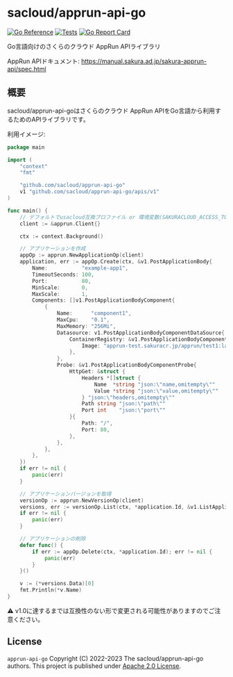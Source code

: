 # sacloud/apprun-api-go

[![Go Reference](https://pkg.go.dev/badge/github.com/sacloud/apprun-api-go.svg)](https://pkg.go.dev/github.com/sacloud/apprun-api-go)
[![Tests](https://github.com/sacloud/apprun-api-go/workflows/Tests/badge.svg)](https://github.com/sacloud/apprun-api-go/actions/workflows/tests.yaml)
[![Go Report Card](https://goreportcard.com/badge/github.com/sacloud/apprun-api-go)](https://goreportcard.com/report/github.com/sacloud/apprun-api-go)

Go言語向けのさくらのクラウド AppRun APIライブラリ

AppRun APIドキュメント: https://manual.sakura.ad.jp/sakura-apprun-api/spec.html

## 概要
sacloud/apprun-api-goはさくらのクラウド AppRun APIをGo言語から利用するためのAPIライブラリです。

利用イメージ:

```go
package main

import (
	"context"
	"fmt"

	"github.com/sacloud/apprun-api-go"
	v1 "github.com/sacloud/apprun-api-go/apis/v1"
)

func main() {
	// デフォルトでusacloud互換プロファイル or 環境変数(SAKURACLOUD_ACCESS_TOKEN{_SECRET})が利用される
	client := &apprun.Client{}

	ctx := context.Background()

	// アプリケーションを作成
	appOp := apprun.NewApplicationOp(client)
	application, err := appOp.Create(ctx, &v1.PostApplicationBody{
		Name:           "example-app1",
		TimeoutSeconds: 100,
		Port:           80,
		MinScale:       0,
		MaxScale:       1,
		Components: []v1.PostApplicationBodyComponent{
			{
				Name:      "component1",
				MaxCpu:    "0.1",
				MaxMemory: "256Mi",
				Datasource: v1.PostApplicationBodyComponentDataSource{
					ContainerRegistry: &v1.PostApplicationBodyComponentDataSourceContainerRegistry{
						Image: "apprun-test.sakuracr.jp/apprun/test1:latest",
					},
				},
				Probe: &v1.PostApplicationBodyComponentProbe{
					HttpGet: &struct {
						Headers *[]struct {
							Name  *string "json:\"name,omitempty\""
							Value *string "json:\"value,omitempty\""
						} "json:\"headers,omitempty\""
						Path string "json:\"path\""
						Port int    "json:\"port\""
					}{
						Path: "/",
						Port: 80,
					},
				},
			},
		},
	})
	if err != nil {
		panic(err)
	}

	// アプリケーションバージョンを取得
	versionOp := apprun.NewVersionOp(client)
	versions, err := versionOp.List(ctx, *application.Id, &v1.ListApplicationVersionsParams{})
	if err != nil {
		panic(err)
	}

	// アプリケーションの削除
	defer func() {
		if err := appOp.Delete(ctx, *application.Id); err != nil {
			panic(err)
		}
	}()

	v := (*versions.Data)[0]
	fmt.Println(*v.Name)
}
```

:warning:  v1.0に達するまでは互換性のない形で変更される可能性がありますのでご注意ください。

## License

`apprun-api-go` Copyright (C) 2022-2023 The sacloud/apprun-api-go authors.
This project is published under [Apache 2.0 License](LICENSE).
